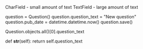 CharField - small amount of text
TextField - large amount of text

<!-- This is how you add to a model -->
<!-- You must fill out each attribute before saving, Question has question_text and pub_date, fill both those out and you can add -->
question = Question()
question.question_text = "New question"
question.pub_date = datetime.datetime.now()
question.save()

<!-- gets specific data -->
Question.objects.all()[0].question_text

<!-- This returns actual text instead of object -->
def __str__(self):
    return self.question_text

